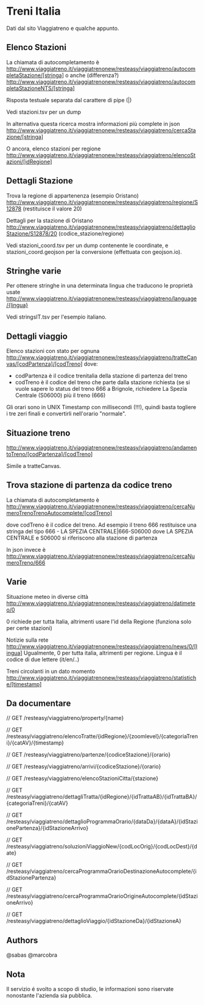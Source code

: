 Treni Italia
========

Dati dal sito Viaggiatreno e qualche appunto.

Elenco Stazioni
---------------
La chiamata di autocompletamento è
http://www.viaggiatreno.it/viaggiatrenonew/resteasy/viaggiatreno/autocompletaStazione/[stringa]
o anche (differenza?)
http://www.viaggiatreno.it/viaggiatrenonew/resteasy/viaggiatreno/autocompletaStazioneNTS/[stringa]

Risposta testuale separata dal carattere di pipe (|)

Vedi stazioni.tsv per un dump

In alternativa questa ricerca mostra informazioni più complete in json
http://www.viaggiatreno.it/viaggiatrenonew/resteasy/viaggiatreno/cercaStazione/[stringa]

O ancora, elenco stazioni per regione
http://www.viaggiatreno.it/viaggiatrenonew/resteasy/viaggiatreno/elencoStazioni/[idRegione]

Dettagli Stazione
-----------------
Trova la regione di appartenenza (esempio Oristano)
http://www.viaggiatreno.it/viaggiatrenonew/resteasy/viaggiatreno/regione/S12878 (restituisce il valore 20)

Dettagli per la stazione di Oristano
http://www.viaggiatreno.it/viaggiatrenonew/resteasy/viaggiatreno/dettaglioStazione/S12878/20
(codice_stazione/regione)

Vedi stazioni_coord.tsv per un dump contenente le coordinate, e stazioni_coord.geojson per la conversione (effettuata con geojson.io).

Stringhe varie
-------
Per ottenere stringhe in una determinata lingua che traducono le proprietà usate
http://www.viaggiatreno.it/viaggiatrenonew/resteasy/viaggiatreno/language/{lingua}

Vedi stringsIT.tsv per l'esempio italiano.


Dettagli viaggio
----------------
Elenco stazioni con stato per ognuna
http://www.viaggiatreno.it/viaggiatrenonew/resteasy/viaggiatreno/tratteCanvas/[codPartenza]/[codTreno]
dove:
- codPartenza è il codice trenitalia della stazione di partenza del treno
- codTreno è il codice del treno che parte dalla stazione richiesta
(se si vuole sapere lo status del treno 666 a Brignole, richiedere La Spezia Centrale (S06000) più il treno (666)

Gli orari sono in UNIX Timestamp con millisecondi (!!!), quindi basta togliere i tre zeri finali e convertirli nell'orario "normale".

Situazione treno
---------

http://www.viaggiatreno.it/viaggiatrenonew/resteasy/viaggiatreno/andamentoTreno/[codPartenza]/[codTreno]

Simile a tratteCanvas.

Trova stazione di partenza da codice treno
-----------
La chiamata di autocompletamento è
http://www.viaggiatreno.it/viaggiatrenonew/resteasy/viaggiatreno/cercaNumeroTrenoTrenoAutocomplete/[codTreno]

dove codTreno è il codice del treno. Ad esempio il treno 666 restituisce una stringa del tipo
666 - LA SPEZIA CENTRALE|666-S06000
dove LA SPEZIA CENTRALE e S06000 si riferiscono alla stazione di partenza

In json invece è
http://www.viaggiatreno.it/viaggiatrenonew/resteasy/viaggiatreno/cercaNumeroTreno/666

Varie
-------
Situazione meteo in diverse città
http://www.viaggiatreno.it/viaggiatrenonew/resteasy/viaggiatreno/datimeteo/0

0 richiede per tutta Italia, altrimenti usare l'id della Regione (funziona solo per certe stazioni)

Notizie sulla rete
http://www.viaggiatreno.it/viaggiatrenonew/resteasy/viaggiatreno/news/0/[lingua]
Ugualmente, 0 per tutta italia, altrimenti per regione. Lingua è il codice di due lettere (it/en/..)

Treni circolanti in un dato momento
http://www.viaggiatreno.it/viaggiatrenonew/resteasy/viaggiatreno/statistiche/[timestamp]

Da documentare
-------------

// GET /resteasy/viaggiatreno/property/{name}

// GET /resteasy/viaggiatreno/elencoTratte/{idRegione}/{zoomlevel}/{categoriaTreni}/{catAV}/{timestamp}

// GET /resteasy/viaggiatreno/partenze/{codiceStazione}/{orario}

// GET /resteasy/viaggiatreno/arrivi/{codiceStazione}/{orario}

// GET /resteasy/viaggiatreno/elencoStazioniCitta/{stazione}

// GET /resteasy/viaggiatreno/dettagliTratta/{idRegione}/{idTrattaAB}/{idTrattaBA}/{categoriaTreni}/{catAV}

// GET /resteasy/viaggiatreno/dettaglioProgrammaOrario/{dataDa}/{dataA}/{idStazionePartenza}/{idStazioneArrivo}

// GET /resteasy/viaggiatreno/soluzioniViaggioNew/{codLocOrig}/{codLocDest}/{date}

// GET /resteasy/viaggiatreno/cercaProgrammaOrarioDestinazioneAutocomplete/{idStazionePartenza}

// GET /resteasy/viaggiatreno/cercaProgrammaOrarioOrigineAutocomplete/{idStazioneArrivo}

// GET /resteasy/viaggiatreno/dettaglioViaggio/{idStazioneDa}/{idStazioneA}

Authors
-------
@sabas
@marcobra

Nota
----
Il servizio é svolto a scopo di studio, le informazioni sono riservate nonostante l'azienda sia pubblica.
